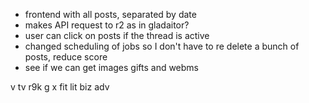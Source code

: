 - frontend with all posts, separated by date
- makes API request to r2 as in gladaitor?
- user can click on posts if the thread is active
- changed scheduling of jobs so I don't have to re delete a bunch of posts, reduce score
- see if we can get images gifts and webms

v tv r9k
g x fit lit biz adv
